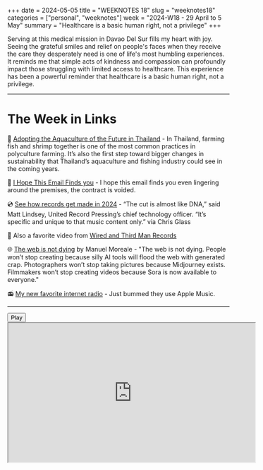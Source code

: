 +++
date = 2024-05-05
title = "WEEKNOTES 18"
slug = "weeknotes18"
categories = ["personal", "weeknotes"]
week = "2024-W18 - 29 April to 5 May"
summary = "Healthcare is a basic human right, not a privilege"
+++

Serving at this medical mission in Davao Del Sur fills my heart with joy. Seeing the grateful smiles and relief on people's faces when they receive the care they desperately need is one of life's most humbling experiences. It reminds me that simple acts of kindness and compassion can profoundly impact those struggling with limited access to healthcare. This experience has been a powerful reminder that healthcare is a basic human right, not a privilege.



---

# The Week in Links

🎣 [Adopting the Aquaculture of the Future in Thailand](https://reasonstobecheerful.world/adopting-the-aquaculture-of-the-future-in-thailand/) - In Thailand, farming fish and shrimp together is one of the most common practices in polyculture farming. It’s also the first step toward bigger changes in sustainability that Thailand’s aquaculture and fishing industry could see in the coming years.

📧 [I Hope This Email Finds you](https://botsin.space/@thisemailfindsyou@mastodon.social) - I hope this email finds you even lingering around the premises, the contract is voided.

💿 [See how records get made in 2024](https://www.washingtonpost.com/business/interactive/2024/how-vinyl-records-made-taylor-swift/) - “The cut is almost like DNA,” said Matt Lindsey, United Record Pressing’s chief technology officer. “It’s specific and unique to that music content only.” via Chris Glass

📀 Also a favorite video from [Wired and Third Man Records](https://www.youtube.com/watch?v=Yd2SW-Fys6I)

🌐 [The web is not dying](https://manuelmoreale.com/the-web-is-not-dying) by Manuel Moreale - "The web is not dying. People won’t stop creating because silly AI tools will flood the web with generated crap. Photographers won’t stop taking pictures because Midjourney exists. Filmmakers won’t stop creating videos because Sora is now available to everyone."

📻 [My new favorite internet radio](https://www.thehoodinternet.com/) - Just bummed they use Apple Music.

---

<lite-youtube videoid="yk6UVnMn9ts" style="background-image: url(&quot;https://i.ytimg.com/vi/yk6UVnMn9ts/hqdefault.jpg&quot;);" class="lyt-activated"><button type="button" class="lty-playbtn"><span class="lyt-visually-hidden">Play</span></button><iframe width="560" height="315" title="Play" allow="accelerometer; autoplay; encrypted-media; gyroscope; picture-in-picture" allowfullscreen="" src="https://www.youtube-nocookie.com/embed/yk6UVnMn9ts?autoplay"></iframe></lite-youtube>
